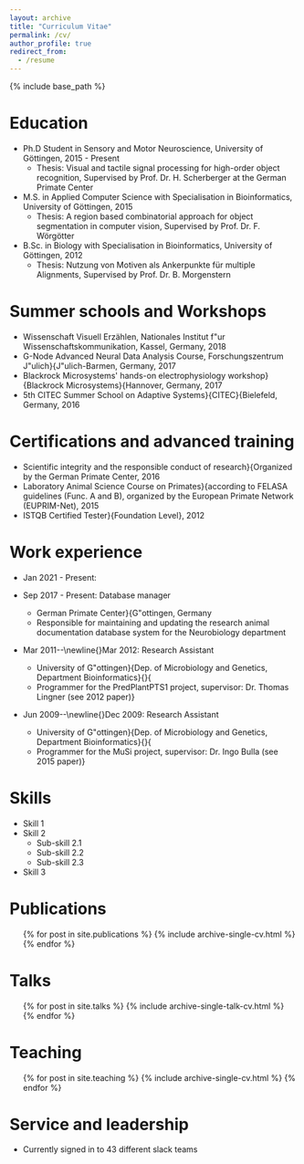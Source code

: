 ```yaml
---
layout: archive
title: "Curriculum Vitae"
permalink: /cv/
author_profile: true
redirect_from:
  - /resume
---
```


{% include base_path %}

Education
======
* Ph.D Student in Sensory and Motor Neuroscience, University of Göttingen, 2015 - Present
  * Thesis: Visual and tactile signal processing for high-order object recognition, Supervised by Prof. Dr. H. Scherberger at the German Primate Center
* M.S. in Applied Computer Science with Specialisation in Bioinformatics, University of Göttingen, 2015
  * Thesis: A region based combinatorial approach for object segmentation in computer vision, Supervised by Prof. Dr. F. Wörgötter
* B.Sc. in Biology with Specialisation in Bioinformatics, University of Göttingen, 2012
  * Thesis: Nutzung von Motiven als Ankerpunkte für multiple Alignments, Supervised by Prof. Dr. B. Morgenstern

Summer schools and Workshops
======
* Wissenschaft Visuell Erzählen, Nationales Institut f\"ur Wissenschaftskommunikation, Kassel, Germany, 2018
* G-Node Advanced Neural Data Analysis Course, Forschungszentrum J\"ulich}{J\"ulich-Barmen, Germany, 2017
* Blackrock Microsystems' hands-on electrophysiology workshop}{Blackrock Microsystems}{Hannover, Germany, 2017
* 5th CITEC Summer School on Adaptive Systems}{CITEC}{Bielefeld, Germany, 2016

Certifications and advanced training
======
* Scientific integrity and the responsible conduct of research}{Organized by the German Primate Center, 2016
* Laboratory Animal Science Course on Primates}{according to FELASA guidelines (Func. A and B), organized by the European Primate Network (EUPRIM-Net), 2015
* ISTQB Certified Tester}{Foundation Level}, 2012

Work experience
======
* Jan 2021 - Present: 
* Sep 2017 - Present: Database manager
  * German Primate Center}{G\"ottingen, Germany
  * Responsible for maintaining and updating the research animal documentation database system for the Neurobiology department

* Mar 2011--\newline{}Mar 2012: Research Assistant
  * University of G\"ottingen}{Dep. of Microbiology and Genetics, Department Bioinformatics}{}{
  * Programmer for the PredPlantPTS1 project, supervisor: Dr. Thomas Lingner (see 2012 paper)}
  
* Jun 2009--\newline{}Dec 2009: Research Assistant
  * University of G\"ottingen}{Dep. of Microbiology and Genetics, Department Bioinformatics}{}{
  * Programmer for the MuSi project, supervisor: Dr. Ingo Bulla (see 2015 paper)}

Skills
======
* Skill 1
* Skill 2
  * Sub-skill 2.1
  * Sub-skill 2.2
  * Sub-skill 2.3
* Skill 3

Publications
======
  <ul>{% for post in site.publications %}
    {% include archive-single-cv.html %}
  {% endfor %}</ul>
  
Talks
======
  <ul>{% for post in site.talks %}
    {% include archive-single-talk-cv.html %}
  {% endfor %}</ul>
  
Teaching
======
  <ul>{% for post in site.teaching %}
    {% include archive-single-cv.html %}
  {% endfor %}</ul>
  
Service and leadership
======
* Currently signed in to 43 different slack teams
